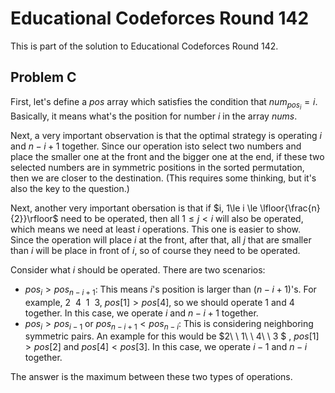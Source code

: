 # Educational Codeforces Round 142

This is part of the solution to Educational Codeforces Round 142.

## Problem C

First, let's define a $pos$ array which satisfies the condition that $num_{pos_{i}} = i$. Basically, it means what's the position for number $i$ in the array $nums$.

Next, a very important observation is that the optimal strategy is operating $i$ and $n - i + 1$ together. Since our operation isto select two numbers and place the smaller one at the front and the bigger one at the end, if these two selected numbers are in symmetric positions in the sorted permutation, then we are closer to the destination. (This requires some thinking, but it's also the key to the question.)

Next, another very important obersation is that if $i, 1\le i \le \lfloor{\frac{n}{2}}\rfloor$ need to be operated, then all $1 \leq j \lt i$ will also be operated, which means we need at least $i$ operations. This one is easier to show. Since the operation will place $i$ at the front, after that, all $j$ that are smaller than $i$ will be place in front of $i$, so of course they need to be operated.

Consider what $i$ should be operated. There are two scenarios:

- $pos_{i} > pos_{n - i + 1}$: This means $i$'s position is larger than $(n-i+1)$'s. For example, $2\ \ 4\ \ 1\ \ 3$, $pos[1] \gt pos[4]$, so we should operate $1$ and $4$ together. In this case, we operate $i$ and $n - i + 1$ together.
- $pos_{i} \gt pos_{i-1}$ or $pos_{n-i+1} \lt pos_{n-i}$: This is considering neighboring symmetric pairs. An example for this would be $2\ \ 1\ \ 4\ \ 3 $ , $pos[1] \gt pos[2]$ and $pos[4] \lt pos[3]$. In this case, we operate $i-1$ and $n - i$ together.

The answer is the maximum between these two types of operations.